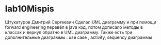 # lab10Mispis
Штукатуров Дмитрий Сергеевич
Сделал UML диаграмму и при помощи forward engineering перевёл в java код, потом дописало методы в классах и вернул обратно в UML диаграмму. Также есть три дополнительные диаграммы : use case , activity, sequency диаграммы
